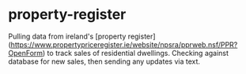 # property-register
Pulling data from ireland's [property register] (https://www.propertypriceregister.ie/website/npsra/pprweb.nsf/PPR?OpenForm) to track sales of residential dwellings. Checking against database for new sales, then sending any updates via text.
